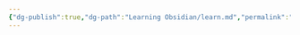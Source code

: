 ```yaml
---
{"dg-publish":true,"dg-path":"Learning Obsidian/learn.md","permalink":"/learning-obsidian/learn/","created":"","updated":""}
---
```


